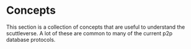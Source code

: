 # Concepts

This section is a collection of concepts that are useful to understand the scuttleverse.
A lot of these are common to many of the current p2p database protocols.


